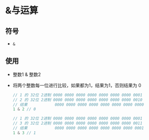 # &与运算

## 符号

  - `&`

## 使用

  - 整数1 & 整数2

  - 将两个整数每一位进行比较，如果都为1，结果为1，否则结果为 0

    ```javascript
    // 1 的 32位 2进制 0000 0000 0000 0000 0000 0000 0000 0001
    // 2 的 32位 2进制 0000 0000 0000 0000 0000 0000 0000 0010
    // 结果            0000 0000 0000 0000 0000 0000 0000 0000
    1 & 2 // 0

    // 1 的 32位 2进制 0000 0000 0000 0000 0000 0000 0000 0001
    // 3 的 32位 2进制 0000 0000 0000 0000 0000 0000 0000 0011
    // 结果            0000 0000 0000 0000 0000 0000 0000 0001
    1 & 3 // 1
    ```
